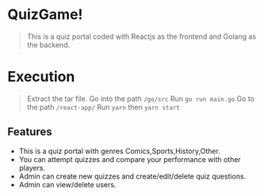 # QuizGame!
> This is a quiz portal coded with Reactjs as the frontend and Golang as the backend.

# Execution
> Extract the tar file.
> Go into the path ```/go/src```
> Run ```go run main.go```
> Go to the path ```/react-app/```
> Run ```yarn``` then ```yarn start```

## Features
* This is a quiz portal with genres Comics,Sports,History,Other.
* You can attempt quizzes and compare your performance with other players.
* Admin can create new quizzes and create/edit/delete quiz questions.
* Admin can view/delete users.

